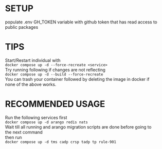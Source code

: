 # SETUP
populate .env GH_TOKEN variable with github token that has read access to public packages

# TIPS
Start/Restart individual with  
`docker compose up -d --force-recreate <service>`   
Try running following if changes are not reflecting  
`docker compose up -d --build --force-recreate`  
You can trash your container followed by deleting the image in docker if none of the above works.  

# RECOMMENDED USAGE
Run the following services first  
`docker compose up -d arango redis nats`  
Wait till all running and arango migration scripts are done before going to the next command  
then run  
`docker compose up -d tms cadp crsp tadp tp rule-901`  